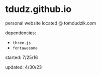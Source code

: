 # tdudz.github.io
personal website located @ tomdudzik.com

dependencies:
* `three.js`
* `fontawesome`

started: 7/25/16

updated: 4/30/23
